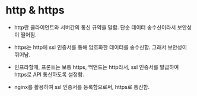 # http & https

- http란 클라이언트와 서버간의 통신 규약을 말함. 단순 데이터 송수신이라서 보안성이 떨어짐.
- https는 http에 ssl 인증서를 통해 암호화한 데이터를 송수신함. 그래서 보안성이 뛰어남.

- 인프라할때, 프론트는 보통 https, 백앤드는 http라서, ssl 인증서를 발급하여 https로 API 통신하도록 설정함.
- nginx를 활용하여 ssl 인증서를 등록함으로써, https로 통신함.

